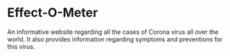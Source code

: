 # Effect-O-Meter
An informative website regarding all the cases of Corona virus all over the world. It also provides information regarding symptoms and preventions for this virus.
